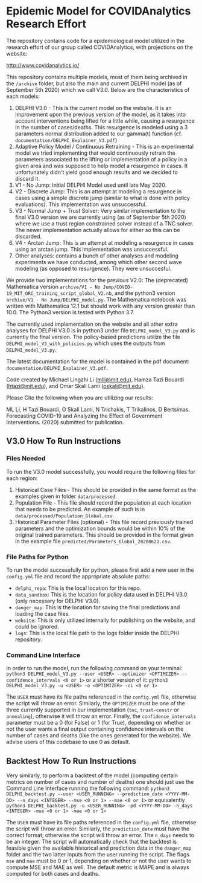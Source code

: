 # Epidemic Model for COVIDAnalytics Research Effort

The repository contains code for a epidemiological model utilized in the research effort of our group called COVIDAnalytics, with projections on the website:

http://www.covidanalytics.io/

This repository contains multiple models, most of them being archived in the `/archive` folder, but also the main and current DELPHI model (as of September 5th 2020) which we call V3.0. Below are the characteristics of each models:
1. DELPHI V3.0 - This is the current model on the website. It is an improvement upon the previous version of the model, as it takes into account interventions being lifted for a little while, causing a resurgence in the number of cases/deaths. This resurgence is modeled using a 3 parameters normal distribution added to our gamma(t) function (cf. `documentation/DELPHI_Explainer_V3.pdf`)
2. Adaptive Policy Model / Continuous Retraining - This is an experimental model we tried implementing that would continuously retrain the parameters associated to the lifting or implementation of a policy in a given area and was supposed to help model a resurgence in cases. It unfortunately didn't yield good enough results and we decided to discard it.
3. V1 - No Jump: Initial DELPHI Model used until late May 2020.
4. V2 - Discrete Jump: This is an attempt at modeling a resurgence in cases using a simple discrete jump (similar to what is done with policy evaluations). This implementation was unsuccessful.
5. V3 - Normal Jump + Trust Solver: Very similar implementation to the final V3.0 version we are currently using (as of September 5th 2020) where we use a trust region constrained solver instead of a TNC solver. The newer implementation actually allows for either so this can be discarded.
6. V4 - Arctan Jump: This is an attempt at modeling a resurgence in cases using an arctan jump. This implementation was unsuccessful.
7. Other analyses: contains a bunch of other analyses and modeling experiments we have conducted, among which other second wave modeling (as opposed to resurgence). They were unsuccesful.

We provide two implementations for the previous V2.0: The (deprecated) Mathematica version 
`archive/V1 - No Jump/COVID-19_MIT_ORC_training_script_global_V2.nb`, 
and the python3 version `archive/V1 - No Jump/DELPHI_model.py`. The Mathematica notebook was written with Mathematica 
12.1 but should work with any version greater than 10.0. The Python3 version is tested with Python 3.7. 

The currently used implementation on the website and all other extra analyses for DELPHI V3.0 is in python3 under file 
`DELPHI_model_V3.py` and is currently the final version. The policy-based predictions utilize the file 
`DELPHI_model_V3_with_policies.py` which uses the outputs from `DELPHI_model_V3.py`.

The latest documentation for the model is contained in the pdf document: `documentation/DELPHI_Explainer_V3.pdf`.

Code created by Michael Lingzhi Li (mlli@mit.edu), Hamza Tazi Bouardi (htazi@mit.edu), 
and Omar Skali Lami (oskali@mit.edu).

Please Cite the following when you are utilizing our results:

ML Li, H Tazi Bouardi, O Skali Lami, N Trichakis, T Trikalinos, D Bertsimas. Forecasting COVID-19 and Analyzing the Effect of Government Interventions. (2020) submitted for publication.

## V3.0 How To Run Instructions
### Files Needed
To run the V3.0 model successfully, you would require the following files for each region:
1. Historical Case Files - This should be provided in the same format as the examples given in folder `data/processed`.
2. Population File - This file should record the population at each location that needs to be predicted. 
An example of such is in `data/processed/Population_Global.csv`.
3. Historical Parameter Files (optional) - This file record previously trained parameters and the optimization bounds would be within 10% of the original trained parameters. This should be provided in the format given in the example file `predicted/Parameters_Global_20200621.csv`.

### File Paths for Python

To run the model successfully for python, please first add a new user in the `config.yml` file and record the appropriate absolute paths:
- `delphi_repo`: This is the local location for this repo. 
- `data_sandbox`: This is the location for policy data used in DELPHI V3.0 (only necessary for DELPHI V3.0).
- `danger_map`: This is the location for saving the final predictions and loading the case files. 
- `website`: This is only utilized internally for publishing on the website, and could be ignored.
- `logs`: This is the local file path to the logs folder inside the DELPHI repository.

### Command Line Interface
In order to run the model, run the following command on your terminal: 
`python3 DELPHI_model_V3.py --user <USER> --optimizer <OPTIMIZER> --confidence_intervals <0 or 1>` or a shorter
version of it: `python3 DELPHI_model_V3.py -u <USER> -o <OPTIMIZER> -ci <0 or 1>`

The `USER` must have its file paths referenced in the `config.yml` file, otherwise the script will throw an error. 
Similarly, the `OPTIMIZER` must be one of the three currently supported in our implementation (`tnc`, `trust-constr` 
or `annealing`), otherwise it will throw an error. Finally, the `confidence_intervals` parameter must be a 
0 (for False) or 1 (for True), depending on whether or not the user wants a final output containing confidence 
intervals on the number of cases and deaths (like the ones generated for the website). 
We advise users of this codebase to use 0 as default.

## Backtest How To Run Instructions
Very similarly, to perform a backtest of the model (computing certain metrics on number of cases and number of deaths) one should just use the Command Line Interface running the following command:
`python3 DELPHI_backtest.py --user <USER_RUNNING> --prediction_date <YYYY-MM-DD> --n_days <INTEGER> --mse <0 or 1> --mae <0 or 1>`  or 
equivalently `python3 DELPHI_backtest.py -u <USER_RUNNING> -pd <YYYY-MM-DD> -n_days <INTEGER> -mse <0 or 1> -mae <0 or 1>`

The `USER` must have its file paths referenced in the `config.yml` file, otherwise the script will throw an error. 
Similarly, the `prediction_date` must have the correct format, otherwise the script will throw an error. 
The `n_days` needs to be an integer. The script will automatically check that the backtest is feasible given the available historical 
and prediction data in the `danger_map` folder and the two latter inputs from the user running the script. 
The flags `mse` and `mae` must be 0 or 1, depending on whether or not the user wants to compute MSE and MAE as well. The default 
metric is MAPE and is always computed for both cases and deaths.